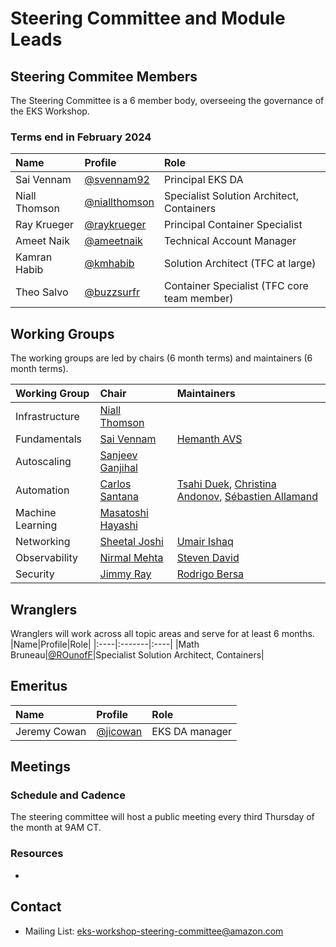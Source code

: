 # Steering Committee and Module Leads

## Steering Commitee Members

The Steering Committee is a 6 member body, overseeing the governance of the EKS Workshop.

### Terms end in February 2024

| Name          | Profile                                          | Role                                        |
| :------------ | :----------------------------------------------- | :------------------------------------------ |
| Sai Vennam    | [@svennam92](https://github.com/svennam92)       | Principal EKS DA                            |
| Niall Thomson | [@niallthomson](https://github.com/niallthomson) | Specialist Solution Architect, Containers   |
| Ray Krueger   | [@raykrueger](https://github.com/raykrueger)     | Principal Container Specialist              |
| Ameet Naik    | [@ameetnaik](https://github.com/ameetnaik)       | Technical Account Manager                   |
| Kamran Habib  | [@kmhabib](https://github.com/kmhabib)           | Solution Architect (TFC at large)           |
| Theo Salvo    | [@buzzsurfr](https://github.com/buzzsurfr)       | Container Specialist (TFC core team member) |

## Working Groups

The working groups are led by chairs (6 month terms) and maintainers (6 month terms).

| Working Group    | Chair                                              | Maintainers                                                                                                                                     |
| :--------------- | :------------------------------------------------- | :---------------------------------------------------------------------------------------------------------------------------------------------- |
| Infrastructure   | [Niall Thomson](https://github.com/niallthomson)   |                                                                                                                                                 |
| Fundamentals     | [Sai Vennam](https://github.com/svennam92)         | [Hemanth AVS](https://github.com/hemanth-avs)                                                                                                   |
| Autoscaling      | [Sanjeev Ganjihal](https://github.com/sanjeevrg89) |                                                                                                                                                 |
| Automation       | [Carlos Santana](https://github.com/csantanapr)    | [Tsahi Duek](https://github.com/tsahiduek), [Christina Andonov](https://github.com/candonov), [Sébastien Allamand](https://github.com/allamand) |
| Machine Learning | [Masatoshi Hayashi](https://github.com/literalice) |                                                                                                                                                 |
| Networking       | [Sheetal Joshi](https://github.com/sheetaljoshi)   | [Umair Ishaq](https://github.com/umairishaq)                                                                                                    |
| Observability    | [Nirmal Mehta](https://github.com/normalfaults)    | [Steven David](https://github.com/StevenDavid)                                                                                                  |
| Security         | [Jimmy Ray](https://github.com/jimmyraywv)         | [Rodrigo Bersa](https://github.com/rodrigobersa)                                                                                                |

## Wranglers

Wranglers will work across all topic areas and serve for at least 6 months.
|Name|Profile|Role|
|:----|:-------|:----|
|Math Bruneau|[@ROunofF](https://github.com/ROunofF)|Specialist Solution Architect, Containers|

## Emeritus

| Name         | Profile                                | Role           |
| :----------- | :------------------------------------- | :------------- |
| Jeremy Cowan | [@jicowan](https://github.com/jicowan) | EKS DA manager |

## Meetings

### Schedule and Cadence

The steering committee will host a public meeting every third Thursday of the month at 9AM CT. <!--update with Chime link-->

### Resources

- <!--add links to meeting notes and recordings-->

## Contact

- Mailing List: <eks-workshop-steering-committee@amazon.com>
